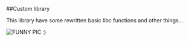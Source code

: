 ##Custom library

This library have some rewritten basic libc functions and other things...

![FUNNY PIC :)](https://pp.userapi.com/c855424/v855424851/28a5b/IP2zOXFHFaA.jpg)
